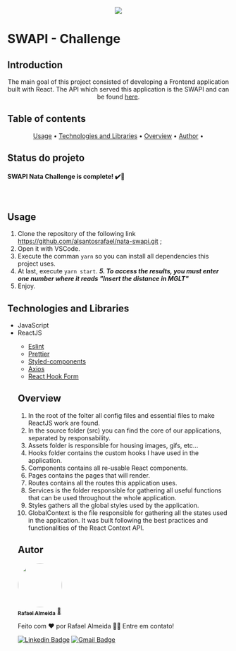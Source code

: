<p align="center">
   <img src="https://cdn-content.talentbrand.com.br/companies/329/w512h140/41b3b5128d7ce2e91f31e5be99dda3d3b90c0cfc.png?1575473585" />
</p>

SWAPI - Challenge
================= 

Introduction
---
<p align="center">The main goal of this project consisted of developing a Frontend application built with React. The API which served this application is the SWAPI and can be found <a href="https://swapi.dev/">here</a>.<p>


Table of contents
---
<p align="center">
 <a href="#usage">Usage</a> •
 <a href="#techs">Technologies and Libraries</a> •
 <a href="#overview">Overview</a> •
 <a href="#autor">Author</a> •
</p>

Status do projeto
---
<h4> 
	SWAPI Nata Challenge is complete! ✔️🚀
</h4> <br>

Usage
---
1. Clone the repository of the following link https://github.com/alsantosrafael/nata-swapi.git ;
2. Open it with VSCode.
3. Execute the comman ```yarn``` so you can install all dependencies this project uses.
4. At last, execute ```yarn start```.
***5. To access the results, you must enter one number where it reads "Insert the distance in MGLT"***
8. Enjoy.


Technologies and Libraries
---
<ul>
  <li>JavaScript</li>
  <li>ReactJS</li>
    <ul>
    <li><a href="https://www.npmjs.com/package/eslint" target="_blank">Eslint</a></li>
    <li><a href="https://www.npmjs.com/package/prettier" target="_blank">Prettier</a></li>
    <li><a href="https://styled-components.com/" target="_blank">Styled-components</a></li>
    <li><a href="https://www.npmjs.com/package/axios" target="_blank">Axios</a></li>
    <li><a href="https://react-hook-form.com/" target="_blank">React Hook Form</a></li>
      
      
</ul>

Overview
---
1. In the root of the folter all config files and essential files to make ReactJS work are found.
2. In the source folder (src)  you can find the core of our applications, separated by responsability.
3. Assets folder is responsible for housing images, gifs, etc...
4. Hooks folder contains the custom hooks I have used in the application.
5. Components contains all re-usable React components.
6. Pages contains the pages that will render.
7. Routes contains all the routes this application uses.
8. Services is the folder responsible for gathering all useful functions that can be used throughout the whole application.
9. Styles gathers all the global styles used by the application.
10. GlobalContext is the file responsible for gathering all the states used in the application. It was built following the best practices and functionalities of the React Context API.


Autor
---

<a href="https://github.com/alsantosrafael/">
 <img style="border-radius: 50%;" src="https://avatars1.githubusercontent.com/u/60659321?s=460&u=f7b85d61e01a491287fce14c7e9bc0ee74475cc8&v=4" width="100px;" alt=""/>
 <br />
 <sub><b>Rafael Almeida</b></sub></a> <a href="https://github.com/alsantosrafael" title="Github">🚀</a>


Feito com ❤️ por Rafael Almeida 👋🏽 Entre em contato!

 [![Linkedin Badge](https://img.shields.io/badge/-Rafael-blue?style=flat-square&logo=Linkedin&logoColor=white&link=https://www.linkedin.com/in/rafaalms/)](https://www.linkedin.com/in/rafaalms/) 
[![Gmail Badge](https://img.shields.io/badge/-rafael.profeng@gmail.com-c14438?style=flat-square&logo=Gmail&logoColor=white&link=mailto:rafael.profeng@gmail.com)](mailto:rafael.profeng@gmail.com)
